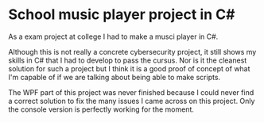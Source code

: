 # School music player project in C#

As a exam project at college I had to make a musci player in C#.

Although this is not really a concrete cybersecurity project, it still shows my skills in C# that I had to develop to pass the cursus.
Nor is it the cleanest solution for such a project but I think it is a good proof of concept of what I'm capable of if we are talking about being able to make
scripts.

The WPF part of this project was never finished because I could never find a correct solution to fix the many issues I came across on this project. Only the console version is perfectly working for the moment. 
